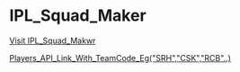 # IPL_Squad_Maker
[Visit IPL_Squad_Makwr](https://prasanth0003.github.io/IPL_Squad_Maker.github.io/)

[Players_API_Link_With_TeamCode_Eg("SRH","CSK","RCB"..)](https://ipl-api-i1el.onrender.com/api/players/team/SRH)
